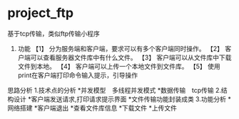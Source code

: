 # project_ftp
基于tcp传输，类似ftp传输小程序
1. 功能
【1】 分为服务端和客户端，要求可以有多个客户端同时操作。
【2】 客户端可以查看服务器文件库中有什么文件。
【3】 客户端可以从文件库中下载文件到本地。
【4】 客户端可以上传一个本地文件到文件库。
【5】 使用print在客户端打印命令输入提示，引导操作

思路分析
1.技术点的分析
    *并发模型　多线程并发模式
    *数据传输　tcp传输
2.结构设计
    *客户端发送请求,打印请求提示界面
    *文件传输功能封装成类
3.功能分析
    *网络搭建
    *客户端退出
    *查看文件库信息
    *下载文件
    *上传文件
